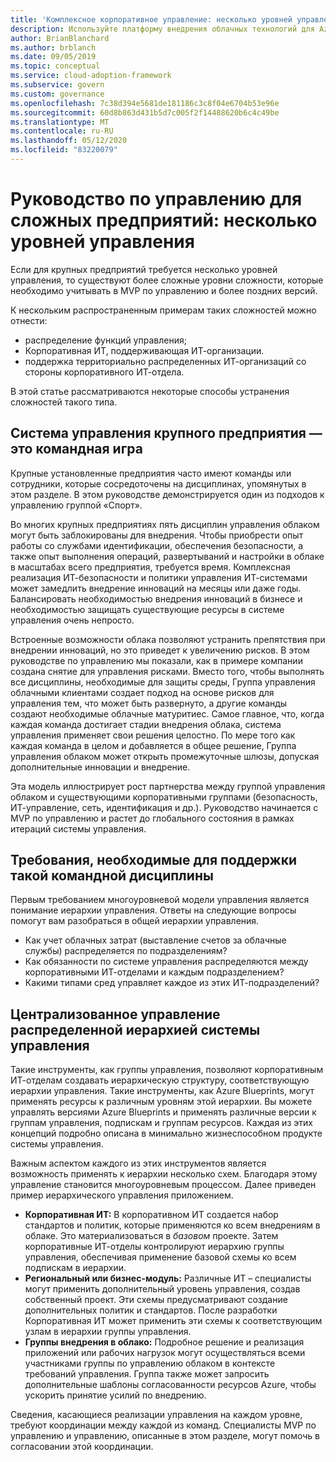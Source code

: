 ```yaml
---
title: 'Комплексное корпоративное управление: несколько уровней управления'
description: Используйте платформу внедрения облачных технологий для Azure, чтобы узнать о более сложных уровнях сложности с несколькими уровнями управления на крупных предприятиях.
author: BrianBlanchard
ms.author: brblanch
ms.date: 09/05/2019
ms.topic: conceptual
ms.service: cloud-adoption-framework
ms.subservice: govern
ms.custom: governance
ms.openlocfilehash: 7c38d394e5681de181186c3c8f04e6704b53e96e
ms.sourcegitcommit: 60d8b863d431b5d7c005f2f14488620b6c4c49be
ms.translationtype: MT
ms.contentlocale: ru-RU
ms.lasthandoff: 05/12/2020
ms.locfileid: "83220079"
---
```

# <a name="governance-guide-for-complex-enterprises-multiple-layers-of-governance"></a>Руководство по управлению для сложных предприятий: несколько уровней управления

Если для крупных предприятий требуется несколько уровней управления, то существуют более сложные уровни сложности, которые необходимо учитывать в MVP по управлению и более поздних версий.

К нескольким распространенным примерам таких сложностей можно отнести:

- распределение функций управления;
- Корпоративная ИТ, поддерживающая ИТ-организации.
- поддержка территориально распределенных ИТ-организаций со стороны корпоративного ИТ-отдела.

В этой статье рассматриваются некоторые способы устранения сложностей такого типа.

## <a name="large-enterprise-governance-is-a-team-sport"></a>Система управления крупного предприятия — это командная игра

Крупные установленные предприятия часто имеют команды или сотрудники, которые сосредоточены на дисциплинах, упомянутых в этом разделе. В этом руководстве демонстрируется один из подходов к управлению группой «Спорт».

Во многих крупных предприятиях пять дисциплин управления облаком могут быть заблокированы для внедрения. Чтобы приобрести опыт работы со службами идентификации, обеспечения безопасности, а также опыт выполнения операций, развертываний и настройки в облаке в масштабах всего предприятия, требуется время. Комплексная реализация ИТ-безопасности и политики управления ИТ-системами может замедлить внедрение инноваций на месяцы или даже годы. Балансировать необходимостью внедрения инноваций в бизнесе и необходимостью защищать существующие ресурсы в системе управления очень непросто.

Встроенные возможности облака позволяют устранить препятствия при внедрении инноваций, но это приведет к увеличению рисков. В этом руководстве по управлению мы показали, как в примере компании создана снятие для управления рисками. Вместо того, чтобы выполнять все дисциплины, необходимые для защиты среды, Группа управления облачными клиентами создает подход на основе рисков для управления тем, что может быть развернуто, а другие команды создают необходимые облачные матуритиес. Самое главное, что, когда каждая команда достигает стадии внедрения облака, система управления применяет свои решения целостно. По мере того как каждая команда в целом и добавляется в общее решение, Группа управления облаком может открыть промежуточные шлюзы, допуская дополнительные инновации и внедрение.

Эта модель иллюстрирует рост партнерства между группой управления облаком и существующими корпоративными группами (безопасность, ИТ-управление, сеть, идентификация и др.). Руководство начинается с MVP по управлению и растет до глобального состояния в рамках итераций системы управления.

## <a name="requirements-to-supporting-such-a-team-sport"></a>Требования, необходимые для поддержки такой командной дисциплины

Первым требованием многоуровневой модели управления является понимание иерархии управления. Ответы на следующие вопросы помогут вам разобраться в общей иерархии управления.

- Как учет облачных затрат (выставление счетов за облачные службы) распределяется по подразделениям?
- Как обязанности по системе управления распределяются между корпоративными ИТ-отделами и каждым подразделением?
- Какими типами сред управляет каждое из этих ИТ-подразделений?

## <a name="central-governance-of-a-distributed-governance-hierarchy"></a>Централизованное управление распределенной иерархией системы управления

Такие инструменты, как группы управления, позволяют корпоративным ИТ-отделам создавать иерархическую структуру, соответствующую иерархии управления. Такие инструменты, как Azure Blueprints, могут применять ресурсы к различным уровням этой иерархии. Вы можете управлять версиями Azure Blueprints и применять различные версии к группам управления, подпискам и группам ресурсов. Каждая из этих концепций подробно описана в минимально жизнеспособном продукте системы управления.

Важным аспектом каждого из этих инструментов является возможность применять к иерархии несколько схем. Благодаря этому управление становится многоуровневым процессом. Далее приведен пример иерархического управления приложением.

- **Корпоративная ИТ:** В корпоративном ИТ создается набор стандартов и политик, которые применяются ко всем внедрениям в облаке. Это материализоваться в _базовом_ проекте. Затем корпоративные ИТ-отделы контролируют иерархию группы управления, обеспечивая применение базовой схемы ко всем подпискам в иерархии.
- **Региональный или бизнес-модуль:** Различные ИТ – специалисты могут применить дополнительный уровень управления, создав собственный проект. Эти схемы предусматривают создание дополнительных политик и стандартов. После разработки Корпоративная ИТ может применить эти схемы к соответствующим узлам в иерархии группы управления.
- **Группы внедрения в облако:** Подробное решение и реализация приложений или рабочих нагрузок могут осуществляться всеми участниками группы по управлению облаком в контексте требований управления. Группа также может запросить дополнительные шаблоны согласованности ресурсов Azure, чтобы ускорить принятие усилий по внедрению.

Сведения, касающиеся реализации управления на каждом уровне, требуют координации между каждой из команд. Специалисты MVP по управлению и управлению, описанные в этом разделе, могут помочь в согласовании этой координации.
